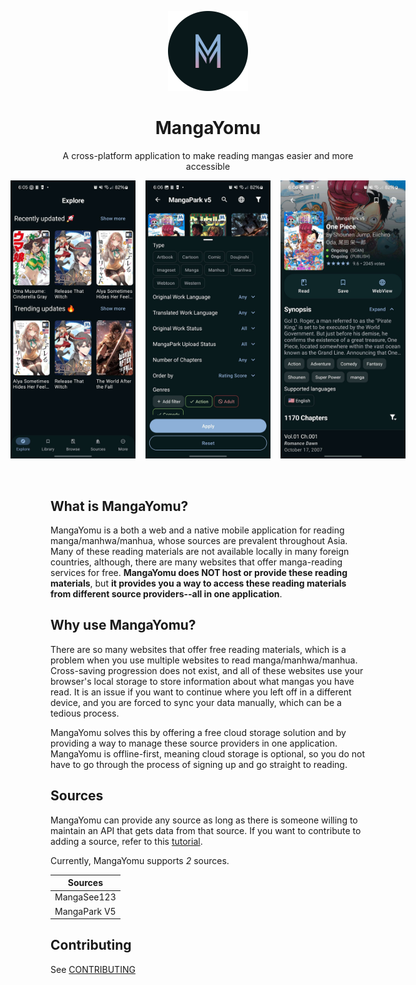 <p align="center">
  <img src="/assets/logo_circle.png" width="128" height="128">
</p>
<h1 align="center">
  MangaYomu
</h1>
<p align="center">
  A cross-platform application to make reading mangas easier and more accessible
</p>

<div style="display: flex;flex-direction: row; gap: 1rem; justify-content: center;">
<img src="assets/preview1.jpg" width="200">
<img src="assets/preview2.jpg" width="200">
<img src="assets/preview3.jpg" width="200">
</div>

<br>
<br>

## What is MangaYomu?

MangaYomu is a both a web and a native mobile application for reading manga/manhwa/manhua, whose sources are
prevalent throughout Asia. Many of these reading materials are not available locally in many foreign countries, although,
there are many websites that offer manga-reading services for free. **MangaYomu does NOT host or provide these reading materials**, but
**it provides you a way to access these reading materials from different source providers--all in one application**.

## Why use MangaYomu?

There are so many websites that offer free reading materials, which is a problem when you use multiple websites to read
manga/manhwa/manhua. Cross-saving progression does not exist, and all of these websites use your browser's local storage
to store information about what mangas you have read. It is an issue if you want to continue where you left off in a
different device, and you are forced to sync your data manually, which can be a tedious process.

MangaYomu solves this by offering a free cloud storage solution and by providing a way to manage these source providers
in one application. MangaYomu is offline-first, meaning cloud storage is optional, so you do not have to go through the
process of signing up and go straight to reading.

## Sources

MangaYomu can provide any source as long as there is someone willing to maintain an API that gets data from that source.
If you want to contribute to adding a source, refer to this [tutorial](/docs/adding-a-source-tutorial.md).

Currently, MangaYomu supports _2_ sources.

| Sources      |
| ------------ |
| MangaSee123  |
| MangaPark V5 |

## Contributing

See [CONTRIBUTING](/CONTRIBUTING.md)
